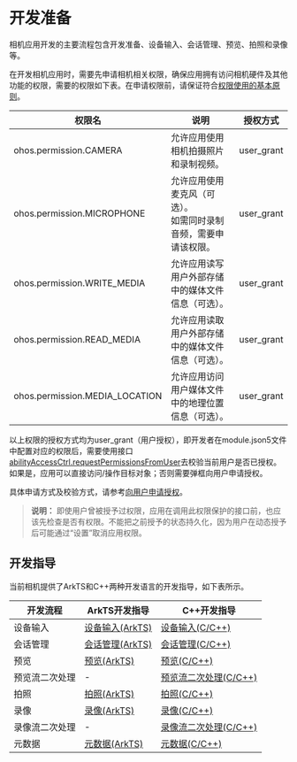# 开发准备

相机应用开发的主要流程包含开发准备、设备输入、会话管理、预览、拍照和录像等。

在开发相机应用时，需要先申请相机相关权限，确保应用拥有访问相机硬件及其他功能的权限，需要的权限如下表。在申请权限前，请保证符合[权限使用的基本原则](../security/AccessToken/app-permission-mgmt-overview.md#权限使用的基本原则)。


| 权限名 | 说明 | 授权方式 | 
| -------- | -------- | -------- |
| ohos.permission.CAMERA | 允许应用使用相机拍摄照片和录制视频。 | user_grant | 
| ohos.permission.MICROPHONE | 允许应用使用麦克风（可选）。<br/>如需同时录制音频，需要申请该权限。 | user_grant | 
| ohos.permission.WRITE_MEDIA | 允许应用读写用户外部存储中的媒体文件信息（可选）。 | user_grant | 
| ohos.permission.READ_MEDIA | 允许应用读取用户外部存储中的媒体文件信息（可选）。 | user_grant | 
| ohos.permission.MEDIA_LOCATION | 允许应用访问用户媒体文件中的地理位置信息（可选）。 | user_grant | 


以上权限的授权方式均为user_grant（用户授权），即开发者在module.json5文件中配置对应的权限后，需要使用接口[abilityAccessCtrl.requestPermissionsFromUser](../reference/apis-ability-kit/js-apis-abilityAccessCtrl.md#requestpermissionsfromuser9)去校验当前用户是否已授权。如果是，应用可以直接访问/操作目标对象；否则需要弹框向用户申请授权。


具体申请方式及校验方式，请参考[向用户申请授权](../security/AccessToken/request-user-authorization.md)。


> **说明：**
> 即使用户曾被授予过权限，应用在调用此权限保护的接口前，也应该先检查是否有权限。不能把之前授予的状态持久化，因为用户在动态授予后可能通过“设置”取消应用权限。

## 开发指导

当前相机提供了ArkTS和C++两种开发语言的开发指导，如下表所示。

| 开发流程 | ArkTS开发指导 | C++开发指导 |
| ------- | ------------- | --------- |
| 设备输入 | [设备输入(ArkTS)](camera-device-input.md) | [设备输入(C/C++)](native-camera-device-input.md) |
| 会话管理 | [会话管理(ArkTS)](camera-session-management.md) | [会话管理(C/C++)](native-camera-session-management.md) |
| 预览  | [预览(ArkTS)](camera-preview.md) | [预览(C/C++)](native-camera-preview.md) |
| 预览流二次处理 | -  | [预览流二次处理(C/C++)](native-camera-preview-imageReceiver.md) |
| 拍照 | [拍照(ArkTS)](camera-shooting.md) | [拍照(C/C++)](native-camera-shooting.md) |
| 录像 | [录像(ArkTS)](camera-recording.md) | [录像(C/C++)](native-camera-recording.md) |
| 录像流二次处理 | - | [录像流二次处理(C/C++)](native-camera-recording-imageReceiver.md) |
| 元数据 | [元数据(ArkTS)](camera-metadata.md) | [元数据(C/C++)](native-camera-metadata.md) |